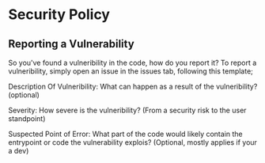# Security Policy

## Reporting a Vulnerability

So you've found a vulneribility in the code, how do you report it? To report a vulneribility, simply open an issue in the issues tab, following this template;

Description Of Vulneribility: What can happen as a result of the vulneribility? (optional)

Severity: How severe is the vulneribility? (From a security risk to the user standpoint)

Suspected Point of Error: What part of the code would likely contain the entrypoint or code the vulnerability explois? (Optional, mostly applies if your a dev)
